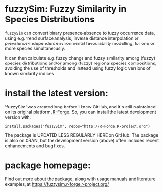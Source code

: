 # fuzzySim: Fuzzy Similarity in Species Distributions

`fuzzySim` can convert binary presence-absence to fuzzy occurrence data, using e.g. trend surface analysis, inverse distance interpolation or prevalence-independent environmental favourability modelling, for one or more species simultaneously.

It can then calculate e.g. fuzzy change and fuzzy similarity among (fuzzy) species distributions and/or among (fuzzy) regional species compositions, avoiding the use of thresholds and instead using fuzzy logic versions of known similarity indices.

# install the latest version:
'fuzzySim' was created long before I knew GitHub, and it's still maintained on its original platform, [R-Forge](https://fuzzysim.r-forge.r-project.org/). So, you can install the latest development version with:

`install.packages("fuzzySim", repos="http://R-Forge.R-project.org")`

The package is UPDATED LESS REGULARLY HERE on GitHub. The package is also on CRAN, but the development version (above) often includes recent enhancements and bug fixes.

# package homepage:
Find out more about the package, along with usage manuals and literature examples, at https://fuzzysim.r-forge.r-project.org/
